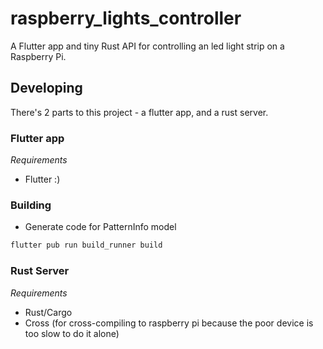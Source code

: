 # raspberry_lights_controller

A Flutter app and tiny Rust API for controlling an led light strip on a Raspberry Pi.

## Developing
There's 2 parts to this project - a flutter app, and a rust server.

### Flutter app

_Requirements_

- Flutter :)

### Building

- Generate code for PatternInfo model

```bash
flutter pub run build_runner build
```

### Rust Server

_Requirements_

- Rust/Cargo
- Cross (for cross-compiling to raspberry pi because the poor device is too slow to do it alone)

